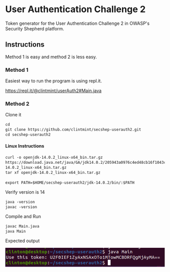 # User Authentication Challenge 2

Token generator for the User Authentication Challenge 2 in OWASP's Security Shepherd platform.

## Instructions

Method 1 is easy and method 2 is less easy.

### Method 1

Easiest way to run the program is using repl.it.

https://repl.it/@clintmint/userAuth2#Main.java

### Method 2

Clone it

```shell
cd
git clone https://github.com/clintmint/secshep-userauth2.git
cd secshep-userauth2
```

#### Linux Instructions

```
curl -o openjdk-14.0.2_linux-x64_bin.tar.gz https://download.java.net/java/GA/jdk14.0.2/205943a0976c4ed48cb16f1043c5c647/12/GPL/openjdk-14.0.2_linux-x64_bin.tar.gz
tar xf openjdk-14.0.2_linux-x64_bin.tar.gz

export PATH=$HOME/secshep-userauth2/jdk-14.0.2/bin/:$PATH
```

Verify version is 14

```shell
java -version
javac -version
```

Compile and Run

```shell
javac Main.java
java Main
```

Expected output

![output](output.png)



